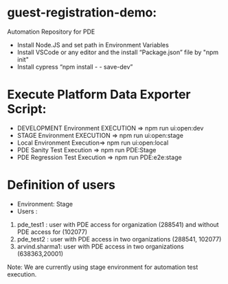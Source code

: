 # guest-registration-demo:
Automation Repository for PDE
- Install Node.JS and set path in Environment Variables 
- Install VSCode or any editor and the install “Package.json” file by "npm init"
- Install cypress “npm install - - save-dev”

# Execute Platform Data Exporter Script:
- DEVELOPMENT Environment EXECUTION => npm run ui:open:dev
- STAGE Environment EXECUTION => npm run ui:open:stage
- Local Environment Execution=> npm run ui:open:local
- PDE Sanity Test Execution => npm run PDE:Stage 
- PDE Regression Test Execution => npm run PDE:e2e:stage

# Definition of users
- Environment: Stage
- Users : 
1. pde_test1 : user with PDE access for organization (288541) and without PDE access for (102077)
2. pde_test2 : user with PDE access in two organizations (288541, 102077)
3. arvind.sharma1: user with PDE access in two organizations (638363,20001)

Note: We are currently using stage environment for automation test execution.

